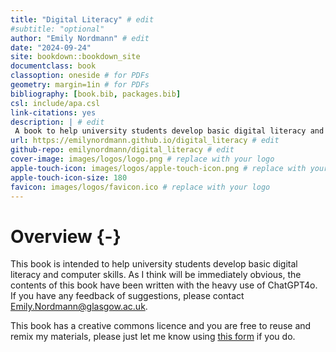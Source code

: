 ```yaml
--- 
title: "Digital Literacy" # edit
#subtitle: "optional" 
author: "Emily Nordmann" # edit
date: "2024-09-24"
site: bookdown::bookdown_site
documentclass: book
classoption: oneside # for PDFs
geometry: margin=1in # for PDFs
bibliography: [book.bib, packages.bib]
csl: include/apa.csl
link-citations: yes
description: | # edit
 A book to help university students develop basic digital literacy and computer skills
url: https://emilynordmann.github.io/digital_literacy # edit
github-repo: emilynordmann/digital_literacy # edit
cover-image: images/logos/logo.png # replace with your logo
apple-touch-icon: images/logos/apple-touch-icon.png # replace with your logo
apple-touch-icon-size: 180
favicon: images/logos/favicon.ico # replace with your logo
---
```




# Overview {-}

This book is intended to help university students develop basic digital literacy and computer skills. As I think will be immediately obvious, the contents of this book have been written with the heavy use of ChatGPT4o. If you have any feedback of suggestions, please contact Emily.Nordmann@glasgow.ac.uk.

This book has a creative commons licence and you are free to reuse and remix my materials, please just let me know using [this form](https://forms.office.com/Pages/ResponsePage.aspx?id=KVxybjp2UE-B8i4lTwEzyKAHhjrab3lLkx60RR1iKjNUMFJWM003NTJHVDFXMUxEWjZRVFozQ1I0Ni4u) if you do.
